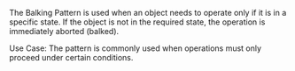 The Balking Pattern is used when an object needs to operate only if it is in a specific state. If the object is not in the required state, the operation is immediately aborted (balked).

Use Case:
The pattern is commonly used when operations must only proceed under certain conditions.
